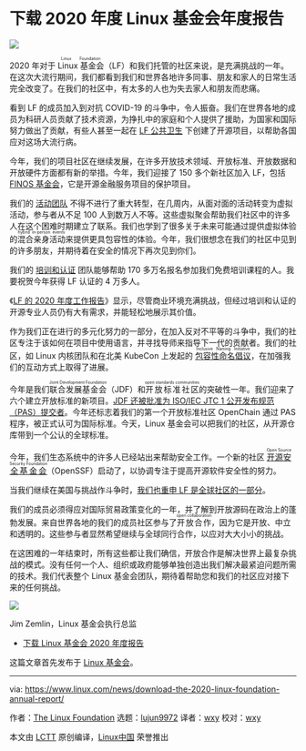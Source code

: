 [#]: collector: (lujun9972)
[#]: translator: (wxy)
[#]: reviewer: (wxy)
[#]: publisher: (wxy)
[#]: url: (https://linux.cn/article-12889-1.html)
[#]: subject: (Download the 2020 Linux Foundation Annual Report)
[#]: via: (https://www.linux.com/news/download-the-2020-linux-foundation-annual-report/)
[#]: author: (The Linux Foundation https://www.linuxfoundation.org/blog/2020/12/download-the-2020-linux-foundation-annual-report/)

下载 2020 年度 Linux 基金会年度报告
======

![][1]

2020 年对于 <ruby>Linux 基金会<rt>Linux Foundation</rt></ruby>（LF）和我们托管的社区来说，是充满挑战的一年。在这次大流行期间，我们都看到我们和世界各地许多同事、朋友和家人的日常生活完全改变了。在我们的社区中，有太多的人也为失去家人和朋友而悲痛。

看到 LF 的成员加入到对抗 COVID-19 的斗争中，令人振奋。我们在世界各地的成员为科研人员贡献了技术资源，为挣扎中的家庭和个人提供了援助，为国家和国际努力做出了贡献，有些人甚至一起在 [LF 公共卫生][3] 下创建了开源项目，以帮助各国应对这场大流行病。

今年，我们的项目社区在继续发展，在许多开放技术领域、开放标准、开放数据和开放硬件方面都有新的举措。今年，我们迎接了 150 多个新社区加入 LF，包括 [FINOS 基金会][4]，它是开源金融服务项目的保护项目。

我们的 [活动团队][5] 不得不进行了重大转型，在几周内，从面对面的活动转变为虚拟活动，参与者从不足 100 人到数万人不等。这些虚拟聚会帮助我们社区中的许多人在这个困难时期建立了联系。我们也学到了很多关于未来可能通过提供虚拟体验的<ruby>混合亲身活动<rt>hybrid in-person events</rt></ruby>来提供更具包容性的体验。今年，我们很想念在我们的社区中见到的许多朋友，并期待着在安全的情况下再次见到你们。

我们的 [培训和认证][6] 团队能够帮助 170 多万名报名参加我们免费培训课程的人。我要祝贺今年获得 LF 认证的 4 万多人。

《[LF 的 2020 年度工作报告][7]》显示，尽管商业环境充满挑战，但经过培训和认证的开源专业人员仍有大有需求，并能轻松地展示其价值。

作为我们正在进行的多元化努力的一部分，在加入反对不平等的斗争中，我们的社区专注于该如何在项目中使用语言，并寻找导师来指导下一代的贡献者。我们的社区，如 Linux 内核团队和在北美 KubeCon 上发起的 <ruby>[包容性命名倡议][8]<rt>Inclusive Naming Initiative</rt></ruby>，在加强我们的互动方式上取得了进展。

今年是我们<ruby>联合发展基金会<rt>Joint Development Foundation</rt></ruby>（JDF）和<ruby>开放标准社区<rt>open standards communities</rt></ruby>的突破性一年。我们迎来了六个建立开放标准的新项目。[JDF 还被批准为 ISO/IEC JTC 1 公开发布规范（PAS）提交者][9]。今年还标志着我们的第一个开放标准社区 OpenChain 通过 PAS 程序，被正式认可为国际标准。今天，Linux 基金会可以把我们的社区，从开源仓库带到一个公认的全球标准。

今年，我们生态系统中的许多人已经站出来帮助安全工作。一个新的社区 <ruby>[开源安全基金会][10]<rt>Open Source Security Foundation</rt></ruby>（OpenSSF）启动了，以协调专注于提高开源软件安全性的努力。

当我们继续在美国与挑战作斗争时，[我们也重申 LF 是全球社区的一部分][11]。

我们的成员必须得应对国际贸易政策变化的一年，并了解到开放源码在政治上的蓬勃发展。来自世界各地的我们的成员社区参与了<ruby>开放合作<rt>open collaboration</rt></ruby>，因为它是开放、中立和透明的。这些参与者显然希望继续与全球同行合作，以应对大大小小的挑战。

在这困难的一年结束时，所有这些都让我们确信，开放合作是解决世界上最复杂挑战的模式。没有任何一个人、组织或政府能够单独创造出我们解决最紧迫问题所需的技术。我们代表整个 Linux 基金会团队，期待着帮助您和我们的社区应对接下来的任何挑战。

![][12]

Jim Zemlin，Linux 基金会执行总监

- [下载 Linux 基金会 2020 年度报告][2]

这篇文章首先发布于 [Linux 基金会][14]。

--------------------------------------------------------------------------------

via: https://www.linux.com/news/download-the-2020-linux-foundation-annual-report/

作者：[The Linux Foundation][a]
选题：[lujun9972][b]
译者：[wxy](https://github.com/wxy)
校对：[wxy](https://github.com/wxy)

本文由 [LCTT](https://github.com/LCTT/TranslateProject) 原创编译，[Linux中国](https://linux.cn/) 荣誉推出

[a]: https://www.linuxfoundation.org/blog/2020/12/download-the-2020-linux-foundation-annual-report/
[b]: https://github.com/lujun9972
[1]: https://www.linuxfoundation.org/wp-content/uploads/2020/12/2020-Linux-Foundation-Annual-Report_blogheader.png
[2]: http://linuxfoundation.org/2020-annual-report
[3]: https://www.lfph.io/
[4]: https://www.finos.org/
[5]: https://events.linuxfoundation.org/
[6]: https://training.linuxfoundation.org/
[7]: https://training.linuxfoundation.org/resources/2020-open-source-jobs-report/
[8]: https://inclusivenaming.org/
[9]: https://www.linuxfoundation.org/blog/2020/05/joint-development-foundation-recognized-as-an-iso-iec-jtc-1-pas-submitter-and-submits-openchain-for-international-review/
[10]: https://openssf.org/
[11]: https://www.linuxfoundation.org/blog/2020/08/open-source-collaboration-is-a-global-endeavor/
[12]: https://www.linuxfoundation.org/wp-content/uploads/2020/12/JimZemlin_Sig-150x150.png
[13]: https://www.linuxfoundation.org/blog/2020/12/download-the-2020-linux-foundation-annual-report/
[14]: https://www.linuxfoundation.org/
